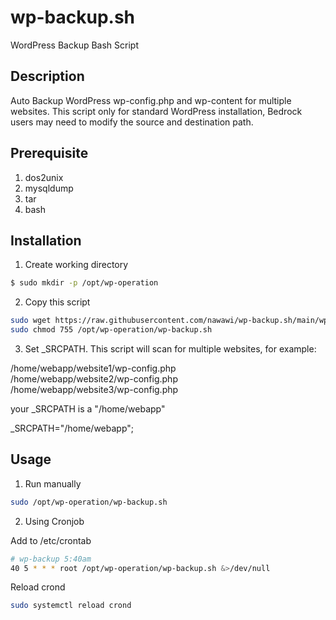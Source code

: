 # wp-backup.sh
WordPress Backup Bash Script

## Description

Auto Backup WordPress wp-config.php and wp-content for multiple websites. This script only for standard WordPress installation, Bedrock users may need to modify the source and destination path.

## Prerequisite

1. dos2unix
2. mysqldump
3. tar
4. bash


## Installation

1.  Create working directory

```sh
$ sudo mkdir -p /opt/wp-operation
```

2. Copy this script

```sh
sudo wget https://raw.githubusercontent.com/nawawi/wp-backup.sh/main/wp-backup.sh -O /opt/wp-operation/wp-backup.sh
sudo chmod 755 /opt/wp-operation/wp-backup.sh
```

3. Set _SRCPATH. This script will scan for multiple websites, for example:

/home/webapp/website1/wp-config.php  
/home/webapp/website2/wp-config.php  
/home/webapp/website3/wp-config.php

your _SRCPATH is a "/home/webapp"

_SRCPATH="/home/webapp";

## Usage

1. Run manually
   
```sh
sudo /opt/wp-operation/wp-backup.sh
```

2. Using Cronjob

Add to /etc/crontab

```sh
# wp-backup 5:40am
40 5 * * * root /opt/wp-operation/wp-backup.sh &>/dev/null
```

Reload crond

```sh
sudo systemctl reload crond
```


